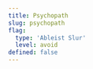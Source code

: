 ```yaml
---
title: Psychopath
slug: psychopath
flag:
  type: 'Ableist Slur'
  level: avoid
defined: false
---
```

